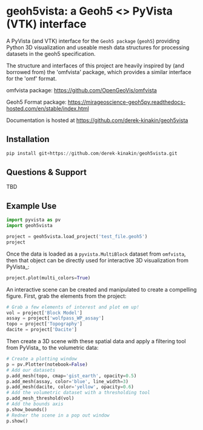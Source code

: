 geoh5vista: a Geoh5 <> PyVista (VTK) interface
===========================================

A PyVista (and VTK) interface for the `Geoh5 package` (``geoh5``)
providing Python 3D visualization and useable mesh data structures for
processing datasets in the geoh5 specification.

The structure and interfaces of this project are heavily inspired by (and borrowed from) the 'omfvista' package, which provides a similar interface for the 'omf' format.

omfvista package: https://github.com/OpenGeoVis/omfvista

Geoh5 Format package: https://mirageoscience-geoh5py.readthedocs-hosted.com/en/stable/index.html

Documentation is hosted at https://github.com/derek-kinakin/geoh5vista


Installation
------------
```python
pip install git+https://github.com/derek-kinakin/geoh5vista.git
```

Questions & Support
-------------------

TBD

Example Use
-----------

```python
import pyvista as pv
import geoh5vista

project = geoh5vista.load_project('test_file.geoh5')
project
```

Once the data is loaded as a ``pyvista.MultiBlock`` dataset from ``omfvista``, then
that object can be directly used for interactive 3D visualization from PyVista_:

```python
project.plot(multi_colors=True)
```

An interactive scene can be created and manipulated to create a compelling
figure. First, grab the elements from the project:

```python
# Grab a few elements of interest and plot em up!
vol = project['Block Model']
assay = project['wolfpass_WP_assay']
topo = project['Topography']
dacite = project['Dacite']
```

Then create a 3D scene with these spatial data and apply a filtering tool from
PyVista_ to the volumetric data:

```python
# Create a plotting window
p = pv.Plotter(notebook=False)
# Add our datasets
p.add_mesh(topo, cmap='gist_earth', opacity=0.5)
p.add_mesh(assay, color='blue', line_width=3)
p.add_mesh(dacite, color='yellow', opacity=0.6)
# Add the volumetric dataset with a thresholding tool
p.add_mesh_threshold(vol)
# Add the bounds axis
p.show_bounds()
# Redner the scene in a pop out window
p.show()
```
